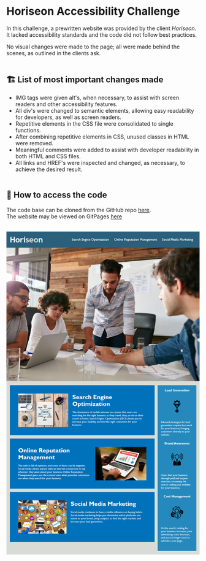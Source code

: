 # Horiseon Accessibility Challenge

In this challenge, a prewritten website was provided by the client *Horiseon*. It lacked accessibility standards and the code did not follow best practices.<br>

No visual changes were made to the page; all were made behind the scenes, as outlined in the clients ask.<br>
<br>

## 🏗️ List of most important changes made
- IMG tags were given alt's, when necessary, to assist with screen readers and other accessibility features.
- All div's were changed to semantic elements, allowing easy readability for developers, as well as screen readers.
- Repetitive elements in the CSS file were consolidated to single functions.
- After combining repetitive elements in CSS, unused classes in HTML were removed.
- Meaningful comments were added to assist with developer readability in both HTML and CSS files.
- All links and HREF's were inspected and changed, as necessary, to achieve the desired result.
<br><br>

## 🔑 How to access the code
The code base can be cloned from the GitHub repo [here](https://github.com/mpityo/horiseon-accessibility).<br>
The website may be viewed on GitPages [here](https://mpityo.github.io/horiseon-accessibility/)<br>
<br>

![How the website looks currently](./assets/images/Horiseon-Screenshot-Final.png "Consumer look")